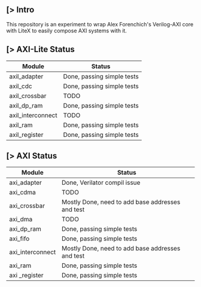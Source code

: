 [> Intro
--------
This repository is an experiment to wrap Alex Forenchich's Verilog-AXI core with LiteX to easily compose AXI systems with it.

[> AXI-Lite Status
---------------------

| Module            | Status                     |
|-------------------|----------------------------|
| axil_adapter      | Done, passing simple tests |
| axil_cdc          | Done, passing simple tests |
| axil_crossbar     | TODO                       |
| axil_dp_ram       | Done, passing simple tests |
| axil_interconnect | TODO  |
| axil_ram          | Done, passing simple tests |
| axil_register     | Done, passing simple tests |

[> AXI Status
----------------

| Module            | Status                                           |
|-------------------|--------------------------------------------------|
| axi_adapter       | Done, Verilator compil issue                     |
| axi_cdma          | TODO                                             |
| axi_crossbar      | Mostly Done, need to add base addresses and test |
| axi_dma           | TODO                                             |
| axi_dp_ram        | Done, passing simple tests                       |
| axi_fifo          | Done, passing simple tests                       |
| axi_interconnect  | Mostly Done, need to add base addresses and test |
| axi_ram           | Done, passing simple tests                       |
| axi _register     | Done, passing simple tests                       |
